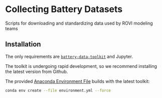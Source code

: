 # Collecting Battery Datasets

Scripts for downloading and standardizing data used by ROVI modeling teams

## Installation

The only requirements are [`battery-data-toolkit`](https://github.com/ROVI-org/battery-data-toolkit) and Jupyter.

The toolkit is undergoing rapid development, so we recommend installing the latest version from Github.

The provided [Anaconda Environment File](./environment.yml) builds with the latest toolkit:

```bash
conda env create --file environment.yml --force
```
